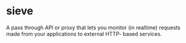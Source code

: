 # sieve

A pass through API or proxy that lets you monitor (in realtime) requests made from your applications to external HTTP-
based services.

